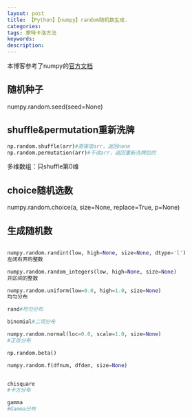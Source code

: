 ```yaml
---
layout: post
title: 【Python】【numpy】random随机数生成.
categories: 
tags: 蒙特卡洛方法
keywords:
description:
---
```



本博客参考了numpy的[官方文档](https://docs.scipy.org/doc/numpy/reference/routines.random.html)

## 随机种子
numpy.random.seed(seed=None)
## shuffle&permutation重新洗牌
```python
np.random.shuffle(arr)#直接改arr，返回none
np.random.permutation(arr)#不改arr，返回重新洗牌后的
```

多维数组：只shuffle第0维
## choice随机选数
numpy.random.choice(a, size=None, replace=True, p=None)


## 生成随机数
```py

numpy.random.randint(low, high=None, size=None, dtype='l')
左闭右开的整数

numpy.random.random_integers(low, high=None, size=None)
开区间的整数

numpy.random.uniform(low=0.0, high=1.0, size=None)
均匀分布

rand#均匀分布

binomial#二项分布

numpy.random.normal(loc=0.0, scale=1.0, size=None)
#正态分布

np.random.beta()

numpy.random.f(dfnum, dfden, size=None)


chisquare
#卡方分布

gamma
#Gamma分布


```

